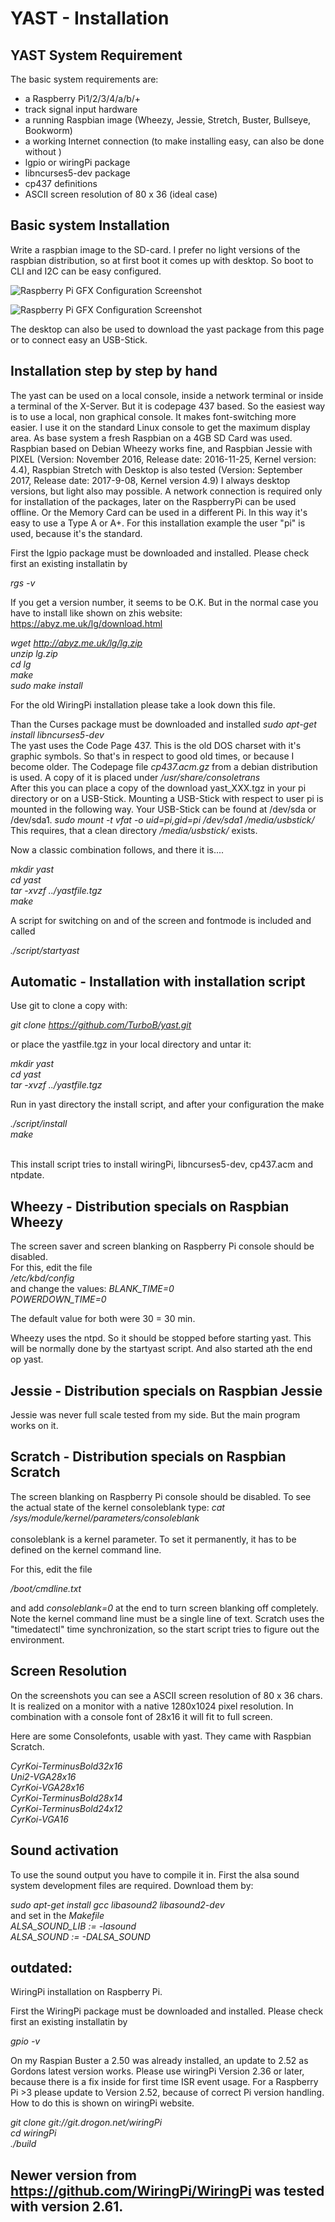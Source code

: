 # YAST - Installation

## YAST System Requirement
    
The basic system requirements are:
- a Raspberry Pi1/2/3/4/a/b/+ 
- track signal input hardware
- a running Raspbian image (Wheezy, Jessie, Stretch, Buster, Bullseye, Bookworm)
- a working Internet connection (to make installing easy, can also be done without )
- lgpio or wiringPi package
- libncurses5-dev package
- cp437 definitions 
- ASCII screen resolution of 80 x 36 (ideal case)

## Basic system Installation

Write a raspbian image to the SD-card.
I prefer no light versions of the raspbian distribution, so at first boot it comes up with desktop.
So boot to CLI and I2C can be easy configured.

![Raspberry Pi GFX Configuration Screenshot](pictures/RPI_CONF_1280x1024_01.PNG "Raspberry Pi GFX Configuration Screenshot")

![Raspberry Pi GFX Configuration Screenshot](pictures/RPI_CONF_1280x1024_02.PNG "Raspberry Pi GFX Configuration Screenshot")
    
The desktop can also be used to download the yast package from this page or to connect
easy an USB-Stick.
    
        
## Installation step by step by hand

The yast can be used on a local console, inside a network terminal or inside a terminal
of the X-Server. But it is codepage 437 based. So the easiest way is to
use a local, non graphical console. It makes font-switching more easier.
I use it on the standard Linux console to get the maximum display area.
As base system a fresh Raspbian on a 4GB SD Card was used.
Raspbian based on Debian Wheezy works fine, and Raspbian Jessie with PIXEL (Version: November 2016,
Release date: 2016-11-25, Kernel version: 4.4), Raspbian Stretch with Desktop is also tested (Version: September 2017,
Release date: 2017-9-08, Kernel version 4.9)
I always desktop versions, but light also may possible.
A network connection is required only for installation of the packages, later on the RaspberryPi
can be used offline. Or the Memory Card can be used in a different Pi. In this way it's easy to
use a Type A or A+. For this installation example the user "pi" is used, because it's the standard.

First the lgpio package must be downloaded and installed.
Please check first an existing installatin by

<cite>rgs -v</cite>

If you get a version number, it seems to be O.K.
But in the normal case you have to install like shown on 
zhis website: https://abyz.me.uk/lg/download.html

<cite>wget http://abyz.me.uk/lg/lg.zip<br>
unzip lg.zip<br>
cd lg<br>
make<br>
sudo make install<br></cite>

For the old WiringPi installation please take a look down this file.

Than the Curses package must be downloaded and installed
<cite>sudo apt-get install libncurses5-dev</cite><br>
The yast uses the Code Page 437. This is the old DOS charset with it's graphic symbols.
So that's in respect to good old times, or because I become older.
The Codepage file
<cite>cp437.acm.gz</cite> from a debian distribution is used.
A copy of it is placed under
<cite>/usr/share/consoletrans</cite><br>
After this you can place a copy of the download yast_XXX.tgz in your pi directory or on a USB-Stick.
Mounting a USB-Stick with respect to user pi is mounted in the following way.
Your USB-Stick can be found at /dev/sda or /dev/sda1.
<cite>sudo mount -t vfat -o uid=pi,gid=pi /dev/sda1 /media/usbstick/</cite><br>
This requires, that a clean directory
<cite>/media/usbstick/</cite> exists.

Now a classic combination follows, and there it is....

<cite> mkdir yast
      <br> cd yast
      <br> tar -xvzf ../yastfile.tgz
      <br> make </cite><br>
	  
A script for switching on and of the screen and fontmode is included and called

<cite>./script/startyast</cite><br>

## Automatic - Installation with installation script

Use git to clone a copy with: 

<cite> git clone https://github.com/TurboB/yast.git </cite>

or place the yastfile.tgz in your local directory and untar it:

<cite> mkdir yast
      <br> cd yast
      <br> tar -xvzf ../yastfile.tgz <br> </cite>

Run in yast directory the install script, and after your configuration
the make

<cite> ./script/install
      <br> make
      <br> </cite><br>
	  
This install script tries to install wiringPi, libncurses5-dev, cp437.acm and ntpdate.


## Wheezy - Distribution specials on Raspbian Wheezy

The screen saver and screen blanking on Raspberry Pi console should be disabled.  
For this, edit the file  
<cite> /etc/kbd/config</cite><br>
and change the values:
<cite>BLANK_TIME=0<br>
POWERDOWN_TIME=0</cite><br>

The default value for both were 30 = 30 min.

Wheezy uses the ntpd.
So it should be stopped before starting yast.
This will be normally done by the startyast script.
And also started ath the end op yast.


## Jessie - Distribution specials on Raspbian Jessie


Jessie was never full scale tested from my side.
But the main program works on it.

## Scratch - Distribution specials on Raspbian Scratch
    
The screen blanking on Raspberry Pi console should be disabled.
To see the actual state of the kernel consoleblank type:
<cite>cat /sys/module/kernel/parameters/consoleblank</cite><br>  
consoleblank is a kernel parameter. To set it permanently, it has to be defined on the kernel command line.

For this, edit the file

<cite>/boot/cmdline.txt</cite><br>

and add <cite>consoleblank=0</cite> at the end to turn screen blanking off completely.
Note the kernel command line must be a single line of text.
Scratch uses the "timedatectl" time synchronization, so the start script tries to figure out the environment.

## Screen Resolution

On the screenshots you can see a ASCII screen resolution of 80 x 36 chars.
It is realized on a monitor with a native 1280x1024 pixel resolution. In combination with
a console font of 28x16 it will fit to full screen.

Here are some Consolefonts, usable with yast. They came with Raspbian Scratch.

<cite>
CyrKoi-TerminusBold32x16<br>
Uni2-VGA28x16<br>
CyrKoi-VGA28x16<br>
CyrKoi-TerminusBold28x14<br>
CyrKoi-TerminusBold24x12<br>
CyrKoi-VGA16<br>
</cite>

## Sound activation 

To use the sound output you have to compile it in.
First the alsa sound system development files are required. Download them by:

<cite> sudo apt-get install gcc libasound2 libasound2-dev</cite><br>
and set in the <cite>Makefile</cite> <br>
<cite> ALSA_SOUND_LIB := -lasound<br>ALSA_SOUND := -DALSA_SOUND</cite><br>



outdated:
------------------------------------------------------------------------------
WiringPi installation on Raspberry Pi.

First the WiringPi package must be downloaded and installed.
Please check first an existing installatin by

<cite>gpio -v<br></cite>

On my Raspian Buster a 2.50 was already installed, an update to 2.52 as Gordons latest version works.
Please use wiringPi Version 2.36 or later, because there is a fix inside for first time ISR event usage.
For a Raspberry Pi >3 please update to Version 2.52, because of correct Pi
version handling. How to do this is shown on wiringPi website.

<cite>git clone git://git.drogon.net/wiringPi<br>
cd wiringPi<br>
./build<br></cite>

Newer version from https://github.com/WiringPi/WiringPi was tested with
version 2.61. 
---------------------------------------------------------------------------------
	